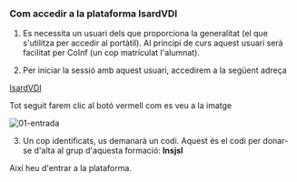 ### Com accedir a la plataforma IsardVDI

1. Es necessita un usuari dels que proporciona la generalitat (el que s'utilitza per accedir al portàtil). Al principi de curs aquest usuari serà facilitat per CoInf (un cop matriculat l'alumnat).

2. Per iniciar la sessió amb aquest usuari, accedirem a la següent adreça

[IsardVDI](https://elmeuescriptori.gestioeducativa.gencat.cat/login)

Tot seguit farem clic al botó vermell com es veu a la imatge

![01-entrada](https://github.com/user-attachments/assets/25ab2e87-4ff2-40c5-836b-5050d8bbf100)

3. Un cop identificats, us demanarà un codi. Aquest és el codi per donar-se d'alta al grup d'aquesta formació: **lnsjsl**

Així heu d'entrar a la plataforma.
